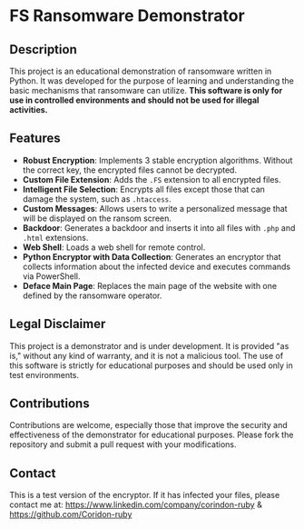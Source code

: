 # FS Ransomware Demonstrator

## Description
This project is an educational demonstration of ransomware written in Python. It was developed for the purpose of learning and understanding the basic mechanisms that ransomware can utilize. **This software is only for use in controlled environments and should not be used for illegal activities.**

## Features
- **Robust Encryption**: Implements 3 stable encryption algorithms. Without the correct key, the encrypted files cannot be decrypted.
- **Custom File Extension**: Adds the `.FS` extension to all encrypted files.
- **Intelligent File Selection**: Encrypts all files except those that can damage the system, such as `.htaccess`.
- **Custom Messages**: Allows users to write a personalized message that will be displayed on the ransom screen.
- **Backdoor**: Generates a backdoor and inserts it into all files with `.php` and `.html` extensions.
- **Web Shell**: Loads a web shell for remote control.
- **Python Encryptor with Data Collection**: Generates an encryptor that collects information about the infected device and executes commands via PowerShell.
- **Deface Main Page**: Replaces the main page of the website with one defined by the ransomware operator.

## Legal Disclaimer
This project is a demonstrator and is under development. It is provided "as is," without any kind of warranty, and it is not a malicious tool. The use of this software is strictly for educational purposes and should be used only in test environments.

## Contributions
Contributions are welcome, especially those that improve the security and effectiveness of the demonstrator for educational purposes. Please fork the repository and submit a pull request with your modifications.

## Contact
This is a test version of the encryptor. If it has infected your files, please contact me at: https://www.linkedin.com/company/corindon-ruby & https://github.com/Coridon-ruby

